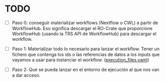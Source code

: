 # TODO

- [ ] Paso 0: conseguir materializar workflows (Nextflow o CWL) a partir de 
WorkflowHub. Eso significa descargar el RO-Crate que proporcione WorkflowHub 
(usando la TRS API de WorkflowHub) para descargar el workflow.

- [ ] Paso 1: Materializar todo lo necesario para lanzar el workflow. Tener un 
fichero que contenga los ids o las referencias de datos a los inputs que vayamos a 
usar para instanciar el workflow. 
([execution_files.yaml](https://github.com/inab/WES-backend/tree/main/tests/execution_files.yaml))

- [ ] Paso 2: Que se pueda lanzar en el entorno de ejecución al que nos van a dar acceso.